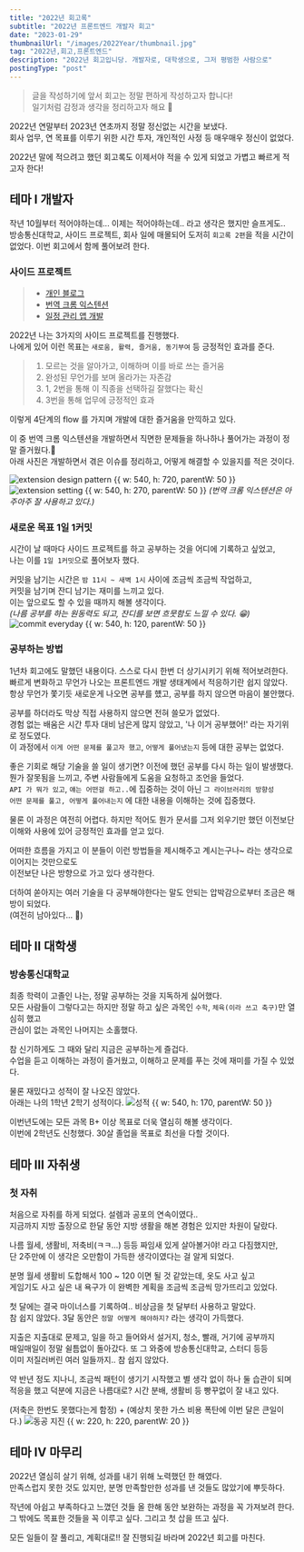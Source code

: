 ```yaml
---
title: "2022년 회고록"
subtitle: "2022년 프론트엔드 개발자 회고"
date: "2023-01-29"
thumbnailUrl: "/images/2022Year/thumbnail.jpg"
tag: "2022년,회고,프론트엔드"
description: "2022년 회고입니당. 개발자로, 대학생으로, 그저 평범한 사람으로"
postingType: "post"
---
```


> 글을 작성하기에 앞서 회고는 정말 편하게 작성하고자 합니다! <br />
> 일기처럼 감정과 생각을 정리하고자 해요 🤗 <br />

2022년 연말부터 2023년 연초까지 정말 정신없는 시간을 보냈다.<br />
회사 업무, 연 목표를 이루기 위한 시간 투자, 개인적인 사정 등 매우매우 정신이 없었다.

2022년 말에 적으려고 했던 회고록도 이제서야 적을 수 있게 되었고 가볍고 빠르게 적고자 한다!

## 테마 Ⅰ 개발자

작년 10월부터 적어야하는데... 이제는 적어야하는데.. 라고 생각은 했지만 슬프게도..<br />
방송통신대학교, 사이드 프로젝트, 회사 일에 매몰되어 도저히 `회고록 2편`을 적을 시간이 없었다.
이번 회고에서 함께 풀어보려 한다.

### 사이드 프로젝트

> - [개인 블로그](https://takhyun.dev/)
> - [번역 크롬 익스텐션](https://chrome.google.com/webstore/detail/closed-caption-korean/pjfhdffkbjfneojiamjnooaagomkimde?hl=ko)
> - [일정 관리 앱 개발](https://github.com/TakhyunKim/HabitTree)

2022년 나는 3가지의 사이드 프로젝트를 진행했다.<br />
나에게 있어 이런 목표는 `새로움, 활력, 즐거움, 동기부여` 등 긍정적인 효과를 준다.<br />

> 1. 모르는 것을 알아가고, 이해하며 이를 바로 쓰는 즐거움
> 2. 완성된 무언가를 보며 올라가는 자존감
> 3. 1, 2번을 통해 이 직종을 선택하길 잘했다는 확신
> 4. 3번을 통해 업무에 긍정적인 효과

이렇게 4단계의 flow 를 가지며 개발에 대한 즐거움을 만끽하고 있다.

이 중 번역 크롬 익스텐션을 개발하면서 직면한 문제들을 하나하나 풀어가는 과정이 정말 즐거웠다.🤗<br />
아래 사진은 개발하면서 겪은 이슈를 정리하고, 어떻게 해결할 수 있을지를 적은 것이다.

![extension design pattern {{ w: 540, h: 720, parentW: 50 }}](/images/2022Year/extension-design-pattern.jpg)
![extension setting {{ w: 540, h: 270, parentW: 50 }}](/images/2022Year/extension-setting.jpg)
_(번역 크롬 익스텐션은 아주아주 잘 사용하고 있다.)_

### 새로운 목표 1일 1커밋

시간이 날 때마다 사이드 프로젝트를 하고 공부하는 것을 어디에 기록하고 싶었고,<br />
나는 이를 `1일 1커밋`으로 풀어보자 했다.<br />

커밋을 남기는 시간은 `밤 11시 ~ 새벽 1시` 사이에 조금씩 조금씩 작업하고,<br />
커밋을 남기며 잔디 남기는 재미를 느끼고 있다.<br />
이는 앞으로도 할 수 있을 때까지 해볼 생각이다.<br />
_(나름 공부를 하는 원동력도 되고, 잔디를 보면 흐뭇함도 느낄 수 있다. 😁)_
![commit everyday {{ w: 540, h: 120, parentW: 50 }}](/images/2022Year/commit.jpg)

### 공부하는 방법

1년차 회고에도 말했던 내용이다. 스스로 다시 한번 더 상기시키기 위해 적어보려한다.<br />
빠르게 변화하고 무언가 나오는 프론트엔드 개발 생태계에서 적응하기란 쉽지 않았다. <br />
항상 무언가 쫓기듯 새로운게 나오면 공부를 헀고, 공부를 하지 않으면 마음이 불안했다.<br />

공부를 하더라도 막상 직접 사용하지 않으면 전혀 쓸모가 없었다.<br />
경험 없는 배움은 시간 투자 대비 남은게 많지 않았고, '나 이거 공부했어!' 라는 자기위로 정도였다.<br />
이 과정에서 `이게 어떤 문제를 풀고자 했고`, `어떻게 풀어냈는지` 등에 대한 공부는 없었다.

좋은 기회로 해당 기술을 쓸 일이 생기면? 이전에 했던 공부를 다시 하는 일이 발생했다.<br />
뭔가 잘못됨을 느끼고, 주변 사람들에게 도움을 요청하고 조언을 들었다.<br />
`API 가 뭐가 있고`, `얘는 어떤걸 하고..`에 집중하는 것이 아닌 `그 라이브러리의 방향성`<br />
`어떤 문제를 풀고, 어떻게 풀어내는지` 에 대한 내용을 이해하는 것에 집중했다.

물론 이 과정은 여전히 어렵다. 하지만 적어도 뭔가 문서를 그저 외우기만 했던 이전보단<br />
이해와 사용에 있어 긍정적인 효과를 얻고 있다.

어떠한 흐름을 가지고 이 분들이 이런 방법들을 제시해주고 계시는구나~ 라는 생각으로 이어지는 것만으로도<br />
이전보단 나은 방향으로 가고 있다 생각한다.

더하여 쏟아지는 여러 기술을 다 공부해야한다는 말도 안되는 압박감으로부터 조금은 해방이 되었다.<br />
(여전히 남아있다... 🥺)

## 테마 Ⅱ 대학생

### 방송통신대학교

최종 학력이 고졸인 나는, 정말 공부하는 것을 지독하게 싫어했다.<br />
모든 사람들이 그렇다고는 하지만 정말 하고 싶은 과목인 `수학`, `체육(이라 쓰고 축구)`만 열심히 했고<br />
관심이 없는 과목인 나머지는 소홀했다.

참 신기하게도 그 때와 달리 지금은 공부하는게 즐겁다.<br />
수업을 듣고 이해하는 과정이 즐거웠고, 이해하고 문제를 푸는 것에 재미를 가질 수 있었다.

물론 재밌다고 성적이 잘 나오진 않았다.<br />
아래는 나의 1학년 2학기 성적이다.
![성적 {{ w: 540, h: 170, parentW: 50 }}](/images/2022Year/grade-card.jpg)

이번년도에는 모든 과목 B+ 이상 목표로 더욱 열심히 해볼 생각이다.<br />
이번에 2학년도 신청했다. 30살 졸업을 목표로 최선을 다할 것이다.

## 테마 Ⅲ 자취생

### 첫 자취

처음으로 자취를 하게 되었다. 설렘과 공포의 연속이였다..<br />
지금까지 지방 출장으로 한달 동안 지방 생활을 해본 경험은 있지만 차원이 달랐다.

나름 월세, 생활비, 저축비(ㅋㅋ...) 등등 짜임새 있게 살아볼거야! 라고 다짐했지만,<br />
단 2주만에 이 생각은 오만함이 가득한 생각이였다는 걸 알게 되었다.

분명 월세 생활비 도합해서 100 ~ 120 이면 될 것 같았는데, 옷도 사고 싶고<br />
게임기도 사고 싶은 내 욕구가 이 완벽한 계획을 조금씩 조금씩 망가뜨리고 있었다.

첫 달에는 결국 마이너스를 기록하여.. 비상금을 첫 달부터 사용하고 말았다.<br />
참 쉽지 않았다. 3달 동안은 `정말 어떻게 해야하지?` 라는 생각이 가득했다.

지출은 지출대로 문제고, 일을 하고 들어와서 설거지, 청소, 빨래, 거기에 공부까지<br />
매일매일이 정말 쉴틈없이 돌아갔다. 또 그 와중에 방송통신대학교, 스터디 등등<br />
이미 저질러버린 여러 일들까지.. 참 쉽지 않았다.

약 반년 정도 지나니, 조금씩 패턴이 생기기 시작했고 별 생각 없이 하나 둘 습관이 되며<br />
적응을 했고 덕분에 지금은 나름대로? 시간 분배, 생활비 등 빵꾸없이 잘 내고 있다.

(저축은 한번도 못했다는게 함정) + (예상치 못한 가스 비용 폭탄에 이번 달은 큰일이다.)
![동공 지진 {{ w: 220, h: 220, parentW: 20 }}](/images/2022Year/cat.gif)

## 테마 Ⅳ 마무리

2022년 열심히 살기 위해, 성과를 내기 위해 노력했던 한 해였다.<br />
만족스럽지 못한 것도 있지만, 분명 만족할만한 성과를 낸 것들도 많았기에 뿌듯하다.

작년에 아쉽고 부족하다고 느꼈던 것들 올 한해 동안 보완하는 과정을 꼭 가져보려 한다. <br />
그 밖에도 목표한 것들을 꼭 이루고 싶다. 그리고 첫 삽을 뜨고 싶다.

모든 일들이 잘 풀리고, 계획대로!! 잘 진행되길 바라며 2022년 회고를 마친다.
